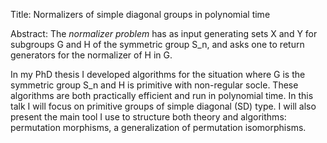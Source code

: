 Title:
Normalizers of simple diagonal groups in polynomial time

Abstract:
The *normalizer problem* has as input generating sets X and Y for subgroups G and H of the symmetric group S_n, and asks one to return generators for the normalizer of H in G.

In my PhD thesis I developed algorithms for the situation where G is the symmetric group S_n and H is primitive with non-regular socle. These algorithms are both practically efficient and run in polynomial time. In this talk I will focus on primitive groups of simple diagonal (SD) type. I will also present the main tool I use to structure both theory and algorithms: permutation morphisms, a generalization of permutation isomorphisms.
